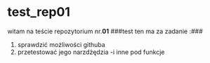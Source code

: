 # test_rep01
witam na teście repozytorium nr.**01**
###test ten ma za zadanie :###
1. sprawdzić możliwości githuba
1. przetestować jego narzdżędzia 
 -i inne pod funkcje
